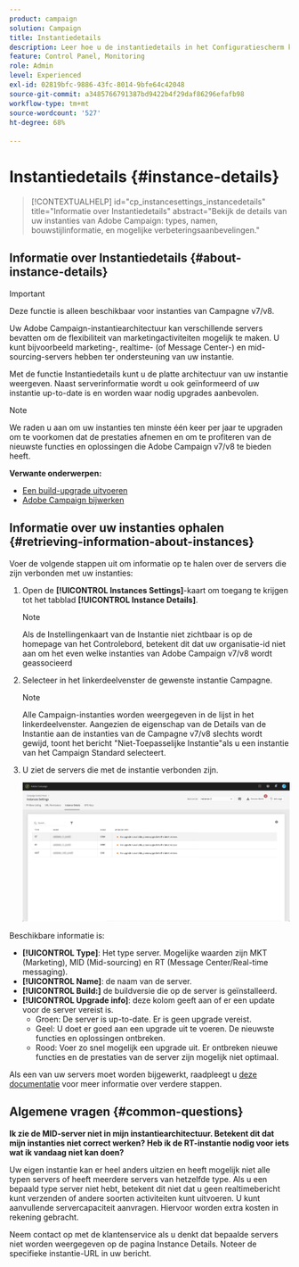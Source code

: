 ```yaml
---
product: campaign
solution: Campaign
title: Instantiedetails
description: Leer hoe u de instantiedetails in het Configuratiescherm kunt bewaken
feature: Control Panel, Monitoring
role: Admin
level: Experienced
exl-id: 02819bfc-9886-43fc-8014-9bfe64c42048
source-git-commit: a3485766791387bd9422b4f29daf86296efafb98
workflow-type: tm+mt
source-wordcount: '527'
ht-degree: 68%

---
```


# Instantiedetails {#instance-details}

>[!CONTEXTUALHELP]
>id="cp_instancesettings_instancedetails"
>title="Informatie over Instantiedetails"
>abstract="Bekijk de details van uw instanties van Adobe Campaign: types, namen, bouwstijlinformatie, en mogelijke verbeteringsaanbevelingen."

## Informatie over Instantiedetails {#about-instance-details}

>[!IMPORTANT]
>
>Deze functie is alleen beschikbaar voor instanties van Campagne v7/v8.

Uw Adobe Campaign-instantiearchitectuur kan verschillende servers bevatten om de flexibiliteit van marketingactiviteiten mogelijk te maken. U kunt bijvoorbeeld marketing-, realtime- (of Message Center-) en mid-sourcing-servers hebben ter ondersteuning van uw instantie.

Met de functie Instantiedetails kunt u de platte architectuur van uw instantie weergeven. Naast serverinformatie wordt u ook geïnformeerd of uw instantie up-to-date is en worden waar nodig upgrades aanbevolen.

>[!NOTE]
>
>We raden u aan om uw instanties ten minste één keer per jaar te upgraden om te voorkomen dat de prestaties afnemen en om te profiteren van de nieuwste functies en oplossingen die Adobe Campaign v7/v8 te bieden heeft.

**Verwante onderwerpen:**

* [Een build-upgrade uitvoeren](https://experienceleague.adobe.com/docs/campaign-classic/using/monitoring-campaign-classic/updating-adobe-campaign/build-upgrade.html)
* [Adobe Campaign bijwerken](https://experienceleague.adobe.com/docs/campaign-classic/using/monitoring-campaign-classic/updating-adobe-campaign/introduction.html)

## Informatie over uw instanties ophalen {#retrieving-information-about-instances}

Voer de volgende stappen uit om informatie op te halen over de servers die zijn verbonden met uw instanties:

1. Open de **[!UICONTROL Instances Settings]**-kaart om toegang te krijgen tot het tabblad **[!UICONTROL Instance Details]**.

   >[!NOTE]
   >
   >Als de Instellingenkaart van de Instantie niet zichtbaar is op de homepage van het Controlebord, betekent dit dat uw organisatie-id niet aan om het even welke instanties van Adobe Campaign v7/v8 wordt geassocieerd

1. Selecteer in het linkerdeelvenster de gewenste instantie Campagne.

   >[!NOTE]
   >
   >Alle Campaign-instanties worden weergegeven in de lijst in het linkerdeelvenster. Aangezien de eigenschap van de Details van de Instantie aan de instanties van de Campagne v7/v8 slechts wordt gewijd, toont het bericht &quot;Niet-Toepasselijke Instantie&quot;als u een instantie van het Campaign Standard selecteert.

1. U ziet de servers die met de instantie verbonden zijn.

   ![](assets/instance_details.png)

Beschikbare informatie is:

* **[!UICONTROL Type]**: Het type server. Mogelijke waarden zijn MKT (Marketing), MID (Mid-sourcing) en RT (Message Center/Real-time messaging).
* **[!UICONTROL Name]**: de naam van de server.
* **[!UICONTROL Build:]** de buildversie die op de server is geïnstalleerd.
* **[!UICONTROL Upgrade info]**: deze kolom geeft aan of er een update voor de server vereist is.
   * Groen: De server is up-to-date. Er is geen upgrade vereist.
   * Geel: U doet er goed aan een upgrade uit te voeren. De nieuwste functies en oplossingen ontbreken.
   * Rood: Voer zo snel mogelijk een upgrade uit. Er ontbreken nieuwe functies en de prestaties van de server zijn mogelijk niet optimaal.

Als een van uw servers moet worden bijgewerkt, raadpleegt u [deze documentatie](https://experienceleague.adobe.com/docs/campaign-classic/using/monitoring-campaign-classic/updating-adobe-campaign/build-upgrade.html) voor meer informatie over verdere stappen.

## Algemene vragen {#common-questions}

**Ik zie de MID-server niet in mijn instantiearchitectuur. Betekent dit dat mijn instanties niet correct werken? Heb ik de RT-instantie nodig voor iets wat ik vandaag niet kan doen?**

Uw eigen instantie kan er heel anders uitzien en heeft mogelijk niet alle typen servers of heeft meerdere servers van hetzelfde type. Als u een bepaald type server niet hebt, betekent dit niet dat u geen realtimebericht kunt verzenden of andere soorten activiteiten kunt uitvoeren. U kunt aanvullende servercapaciteit aanvragen. Hiervoor worden extra kosten in rekening gebracht.

Neem contact op met de klantenservice als u denkt dat bepaalde servers niet worden weergegeven op de pagina Instance Details. Noteer de specifieke instantie-URL in uw bericht.
